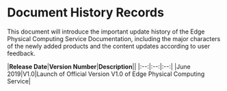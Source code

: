 # Document History Records

This document will introduce the important update history of the Edge Physical Computing Service Documentation, including the major characters of the newly added products and the content updates according to user feedback.<br />

|**Release Date**|**Version Number**|**Description**||
|:--:|:--:|:--:|
|June 2019|V1.0|Launch of Official Version V1.0 of Edge Physical Computing Service|
